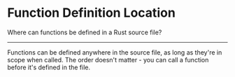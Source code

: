 # Function Definition Location

Where can functions be defined in a Rust source file?

---

Functions can be defined anywhere in the source file, as long as they're in scope when called. The order doesn't matter - you can call a function before it's defined in the file.